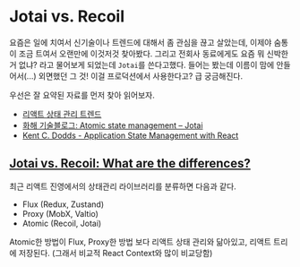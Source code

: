 # Jotai vs. Recoil

요즘은 일에 치여서 신기술이나 트렌드에 대해서 좀 관심을 끊고 살았는데, 이제야 숨통이 조금 트여서 오랜만에 이것저것 찾아봤다. 그리고 전회사 동료에게도 요즘 뭐 신박한거 없냐? 라고 물어보게 되었는데 `Jotai`를 쓴다고했다. 들어는 봤는데 이름이 맘에 안들어서(...) 외면했던 그 것! 이걸 프로덕션에서 사용한다고? 급 궁금해진다.

우선은 잘 요약된 자료를 먼저 찾아 읽어보자.

- [리액트 상태 관리 트렌드](https://leerob.io/blog/react-state-management)
- [화해 기술블로그: Atomic state management – Jotai](http://blog.hwahae.co.kr/all/tech/tech-tech/6099/)
- [Kent C. Dodds - Application State Management with React](https://kentcdodds.com/blog/application-state-management-with-react)

## [Jotai vs. Recoil: What are the differences?](https://blog.logrocket.com/jotai-vs-recoil-what-are-the-differences/)

최근 리액트 진영에서의 상태관리 라이브러리를 분류하면 다음과 같다.

- Flux (Redux, Zustand)
- Proxy (MobX, Valtio)
- Atomic (Recoil, Jotai)

Atomic한 방법이 Flux, Proxy한 방법 보다 리액트 상태 관리와 닮아있고, 리액트 트리에 저장된다. (그래서 비교적 React Context와 많이 비교당함)

